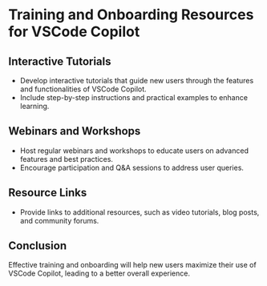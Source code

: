 # Training and Onboarding Resources for VSCode Copilot

## Interactive Tutorials
- Develop interactive tutorials that guide new users through the features and functionalities of VSCode Copilot.
- Include step-by-step instructions and practical examples to enhance learning.

## Webinars and Workshops
- Host regular webinars and workshops to educate users on advanced features and best practices.
- Encourage participation and Q&A sessions to address user queries.

## Resource Links
- Provide links to additional resources, such as video tutorials, blog posts, and community forums.

## Conclusion
Effective training and onboarding will help new users maximize their use of VSCode Copilot, leading to a better overall experience.

